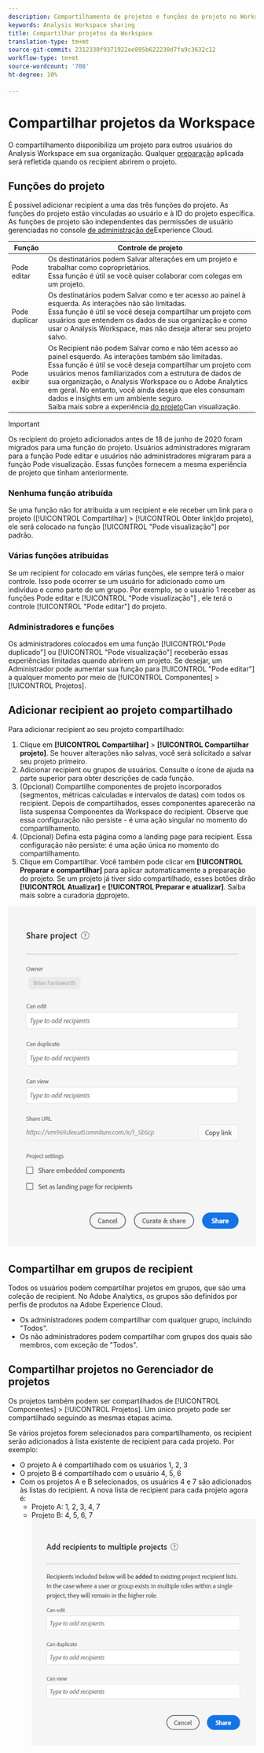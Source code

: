 ```yaml
---
description: Compartilhamento de projetos e funções de projeto no Workspace
keywords: Analysis Workspace sharing
title: Compartilhar projetos da Workspace
translation-type: tm+mt
source-git-commit: 2312330f9371922ee895b622230d7fa9c3632c12
workflow-type: tm+mt
source-wordcount: '708'
ht-degree: 10%

---
```



# Compartilhar projetos da Workspace

O compartilhamento disponibiliza um projeto para outros usuários do Analysis Workspace em sua organização. Qualquer [preparação](curate.md) aplicada será refletida quando os recipient abrirem o projeto.

## Funções do projeto

É possível adicionar recipient a uma das três funções do projeto. As funções do projeto estão vinculadas ao usuário e à ID do projeto específica. As funções de projeto são independentes das permissões de usuário gerenciadas no console [de administração de](https://docs.adobe.com/content/help/pt-BR/core-services/interface/manage-users-and-products/admin-getting-started.html)Experience Cloud.

| Função | Controle de projeto |
|---|---|
| Pode editar | Os destinatários podem Salvar alterações em um projeto e trabalhar como coproprietários.<br>Essa função é útil se você quiser colaborar com colegas em um projeto. |
| Pode duplicar | Os destinatários podem Salvar como e ter acesso ao painel à esquerda. As interações não são limitadas.<br>Essa função é útil se você deseja compartilhar um projeto com usuários que entendem os dados de sua organização e como usar o Analysis Workspace, mas não deseja alterar seu projeto salvo. |
| Pode exibir | Os Recipient não podem Salvar como e não têm acesso ao painel esquerdo. As interações também são limitadas.<br>Essa função é útil se você deseja compartilhar um projeto com usuários menos familiarizados com a estrutura de dados de sua organização, o Analysis Workspace ou o Adobe Analytics em geral. No entanto, você ainda deseja que eles consumam dados e insights em um ambiente seguro.<br>Saiba mais sobre a experiência [do projeto](/help/analyze/analysis-workspace/curate-share/view-only-projects.md)Can visualização. |

>[!IMPORTANT]
> Os recipient do projeto adicionados antes de 18 de junho de 2020 foram migrados para uma função do projeto. Usuários administradores migraram para a função Pode editar e usuários não administradores migraram para a função Pode visualização. Essas funções fornecem a mesma experiência de projeto que tinham anteriormente.

### Nenhuma função atribuída

Se uma função não for atribuída a um recipient e ele receber um link para o projeto ([!UICONTROL Compartilhar] > [!UICONTROL Obter link]do projeto), ele será colocado na função [!UICONTROL &quot;Pode visualização&quot;] por padrão.

### Várias funções atribuídas

Se um recipient for colocado em várias funções, ele sempre terá o maior controle. Isso pode ocorrer se um usuário for adicionado como um indivíduo e como parte de um grupo. Por exemplo, se o usuário 1 receber as funções Pode editar e [!UICONTROL &quot;Pode visualização&quot;] , ele terá o controle [!UICONTROL &quot;Pode editar&quot;] do projeto.

### Administradores e funções

Os administradores colocados em uma função [!UICONTROL&quot;Pode duplicado&quot;] ou [!UICONTROL &quot;Pode visualização&quot;] receberão essas experiências limitadas quando abrirem um projeto. Se desejar, um Administrador pode aumentar sua função para [!UICONTROL &quot;Pode editar&quot;] a qualquer momento por meio de [!UICONTROL Componentes] > [!UICONTROL Projetos].

## Adicionar recipient ao projeto compartilhado

Para adicionar recipient ao seu projeto compartilhado:

1. Clique em **[!UICONTROL Compartilhar]** > **[!UICONTROL Compartilhar projeto]**.
Se houver alterações não salvas, você será solicitado a salvar seu projeto primeiro.
1. Adicionar recipient ou grupos de usuários.
Consulte o ícone de ajuda na parte superior para obter descrições de cada função.
1. (Opcional) Compartilhe componentes de projeto incorporados (segmentos, métricas calculadas e intervalos de datas) com todos os recipient.
Depois de compartilhados, esses componentes aparecerão na lista suspensa Componentes da Workspace do recipient. Observe que essa configuração não persiste - é uma ação singular no momento do compartilhamento.
1. (Opcional) Defina esta página como a landing page para recipient.
Essa configuração não persiste: é uma ação única no momento do compartilhamento.
1. Clique em Compartilhar.
Você também pode clicar em **[!UICONTROL Preparar e compartilhar]** para aplicar automaticamente a preparação do projeto. Se um projeto já tiver sido compartilhado, esses botões dirão **[!UICONTROL Atualizar]** e **[!UICONTROL Preparar e atualizar]**. Saiba mais sobre a curadoria [do](https://docs.adobe.com/content/help/pt-BR/analytics/analyze/analysis-workspace/curate-share/curate.html)projeto.

![](assets/share-proj-modal.png)

## Compartilhar em grupos de recipient

Todos os usuários podem compartilhar projetos em grupos, que são uma coleção de recipient. No Adobe Analytics, os grupos são definidos por perfis de produtos na Adobe Experience Cloud.

* Os administradores podem compartilhar com qualquer grupo, incluindo &quot;Todos&quot;.
* Os não administradores podem compartilhar com grupos dos quais são membros, com exceção de &quot;Todos&quot;.

## Compartilhar projetos no Gerenciador de projetos

Os projetos também podem ser compartilhados de [!UICONTROL Componentes] > [!UICONTROL Projetos]. Um único projeto pode ser compartilhado seguindo as mesmas etapas acima.

Se vários projetos forem selecionados para compartilhamento, os recipient serão adicionados à lista existente de recipient para cada projeto. Por exemplo:

* O projeto A é compartilhado com os usuários 1, 2, 3
* O projeto B é compartilhado com o usuário 4, 5, 6
* Com os projetos A e B selecionados, os usuários 4 e 7 são adicionados às listas do recipient. A nova lista de recipient para cada projeto agora é:
   * Projeto A: 1, 2, 3, 4, 7
   * Projeto B: 4, 5, 6, 7
   ![](assets/mult-proj-sharing.png)
